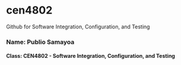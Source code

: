 # cen4802
Github for Software Integration, Configuration, and Testing

### Name: Publio Samayoa
#### Class: CEN4802 - Software Integration, Configuration, and Testing
